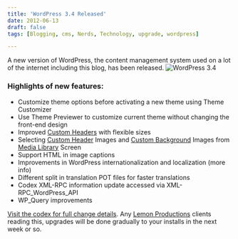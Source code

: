 ```yaml
---
title: 'WordPress 3.4 Released'
date: 2012-06-13
draft: false
tags: [Blogging, cms, Nerds, Technology, upgrade, wordpress]

---
```


A new version of WordPress, the content management system used on a lot of the internet including this blog, has been released. ![WordPress 3.4](https://chrisenns.com/wp-content/uploads/2012/06/WordPress-3.4-600x257.png "WordPress 3.4")

### Highlights of new features:

*   Customize theme options before activating a new theme using Theme Customizer
*   Use Theme Previewer to customize current theme without changing the front-end design
*   Improved [Custom Headers](http://codex.wordpress.org/Custom_Headers) with flexible sizes
*   Selecting [Custom Header](http://codex.wordpress.org/Custom_Headers) Images and [Custom Background](http://codex.wordpress.org/Custom_Backgrounds) Images from [Media Library](http://codex.wordpress.org/Media_Library_Screen) Screen
*   Support HTML in image captions
*   Improvements in WordPress internationalization and localization (more info)
*   Different split in translation POT files for faster translations
*   Codex XML-RPC information update accessed via XML-RPC\_WordPress\_API
*   WP\_Query improvements

[Visit the codex for full change details](http://codex.wordpress.org/Version_3.4). Any [Lemon Productions](http://lemonproductions.ca) clients reading this, upgrades will be done gradually to your installs in the next week or so.